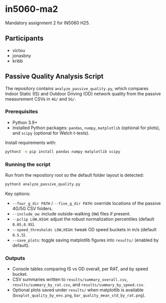# in5060-ma2
Mandatory assignment 2 for IN5060 H25.

## Participants
- victou
- jonasbny
- kribb

## Passive Quality Analysis Script

The repository contains `analyze_passive_quality.py`, which compares Indoor Static (IS) and Outdoor Driving (OD) network quality from the passive measurement CSVs in `4G/` and `5G/`.

### Prerequisites
- Python 3.9+
- Installed Python packages: `pandas`, `numpy`, `matplotlib` (optional for plots), and `scipy` (optional for Welch t-tests).

Install requirements with:
```bash
python3 -m pip install pandas numpy matplotlib scipy
```

### Running the script
Run from the repository root so the default folder layout is detected:
```bash
python3 analyze_passive_quality.py
```

Key options:
- `--four_g_dir PATH` / `--five_g_dir PATH`: override locations of the passive 4G/5G CSV folders.
- `--include_ow`: include outside-walking (`OW`) files if present.
- `--pclip LOW,HIGH`: adjust the robust normalization percentiles (default `0.05,0.95`).
- `--speed_thresholds LOW,HIGH`: tweak OD speed buckets in m/s (default `0.5,5`).
- `--save_plots`: toggle saving matplotlib figures into `results/` (enabled by default).

### Outputs
- Console tables comparing IS vs OD overall, per RAT, and by speed bucket.
- CSV summaries written to `results/summary_overall.csv`, `results/summary_by_rat.csv`, and `results/summary_by_speed.csv`.
- Optional plots saved under `results/` when matplotlib is available (`boxplot_quality_by_env.png`, `bar_quality_mean_std_by_rat.png`).
